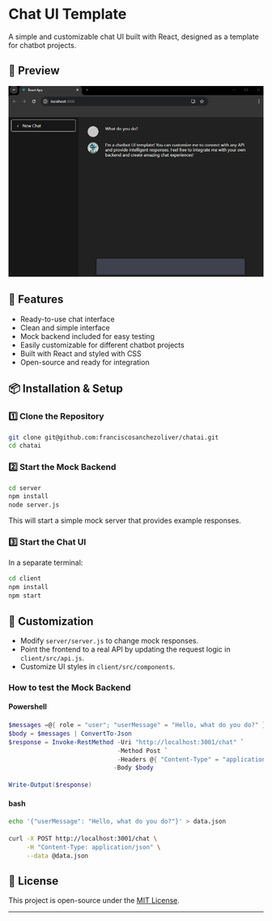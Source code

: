 
# Chat UI Template  

A simple and customizable chat UI built with React, designed as a 
template for chatbot projects.  

## 📸 Preview  
![Chat Example](./docs/imgs/print_example.jpg)

## 🚀 Features  

- Ready-to-use chat interface  
- Clean and simple interface
- Mock backend included for easy testing  
- Easily customizable for different chatbot projects  
- Built with React and styled with CSS 
- Open-source and ready for integration  

## 📦 Installation & Setup  

### 1️⃣ Clone the Repository  
```bash
git clone git@github.com:franciscosanchezoliver/chatai.git
cd chatai
```

### 2️⃣ Start the Mock Backend  
```bash
cd server
npm install
node server.js
```

This will start a simple mock server that provides example responses.  

### 3️⃣ Start the Chat UI  
In a separate terminal:  
```bash
cd client
npm install
npm start
```

## 🔧 Customization  

- Modify `server/server.js` to change mock responses.  
- Point the frontend to a real API by updating the request logic in `client/src/api.js`.  
- Customize UI styles in `client/src/components`.  



### How to test the Mock Backend


#### Powershell
```powershell
$messages =@{ role = "user"; "userMessage" = "Hello, what do you do?" }
$body = $messages | ConvertTo-Json 
$response = Invoke-RestMethod -Uri "http://localhost:3001/chat" `
                              -Method Post `
                              -Headers @{ "Content-Type" = "application/json" } `
                             -Body $body

Write-Output($response)
```

#### bash
```bash
echo '{"userMessage": "Hello, what do you do?"}' > data.json

curl -X POST http://localhost:3001/chat \
     -H "Content-Type: application/json" \
     --data @data.json
```


## 📜 License  

This project is open-source under the [MIT License](LICENSE).  

---